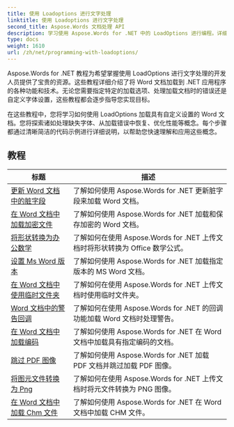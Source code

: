 ```yaml
---
title: 使用 Loadoptions 进行文字处理
linktitle: 使用 Loadoptions 进行文字处理
second_title: Aspose.Words 文档处理 API
description: 学习使用 Aspose.Words for .NET 中的 LoadOptions 进行编程。详细的教程，带有用于加载和自定义 Word 文档加载的示例代码。
type: docs
weight: 1610
url: /zh/net/programming-with-loadoptions/
---
```

Aspose.Words for .NET 教程为希望掌握使用 LoadOptions 进行文字处理的开发人员提供了宝贵的资源。这些教程详细介绍了将 Word 文档加载到 .NET 应用程序的各种功能和技术。无论您需要指定特定的加载选项、处理加载文档时的错误还是自定义字体设置，这些教程都会逐步指导您实现目标。

在这些教程中，您将学习如何使用 LoadOptions 加载具有自定义设置的 Word 文档。您将探索诸如处理缺失字体、从加载错误中恢复、优化性能等概念。每个步骤都通过清晰简洁的代码示例进行详细说明，以帮助您快速理解和应用这些概念。

 ## 教程
| 标题 | 描述 |
| --- | --- |
| [更新 Word 文档中的脏字段](./update-dirty-fields/) | 了解如何使用 Aspose.Words for .NET 更新脏字段来加载 Word 文档。 |
| [在 Word 文档中加载加密文件](./load-encrypted-document/) | 了解如何使用 Aspose.Words for .NET 加载和保存加密的 Word 文档。 |
| [将形状转换为办公数学](./convert-shape-to-office-math/) | 了解如何在使用 Aspose.Words for .NET 上传文档时将形状转换为 Office 数学公式。 |
| [设置 Ms Word 版本](./set-ms-word-version/) | 了解如何使用 Aspose.Words for .NET 加载指定版本的 MS Word 文档。 |
| [在 Word 文档中使用临时文件夹](./use-temp-folder/) | 了解如何在使用 Aspose.Words for .NET 上传文档时使用临时文件夹。 |
| [Word 文档中的警告回调](./warning-callback/) | 了解如何在使用 Aspose.Words for .NET 的回调功能加载 Word 文档时处理警告。 |
| [在 Word 文档中加载编码](./load-with-encoding/) | 了解如何使用 Aspose.Words for .NET 在 Word 文档中加载具有指定编码的文档。 |
| [跳过 PDF 图像](./skip-pdf-images/) | 了解如何使用 Aspose.Words for .NET 加载 PDF 文档并跳过加载 PDF 图像。 |
| [将图元文件转换为 Png](./convert-metafiles-to-png/) | 了解如何在使用 Aspose.Words for .NET 上传文档时将元文件转换为 PNG 图像。 |
| [在 Word 文档中加载 Chm 文件](./load-chm/) | 了解如何使用 Aspose.Words for .NET 在 Word 文档中加载 CHM 文件。 |